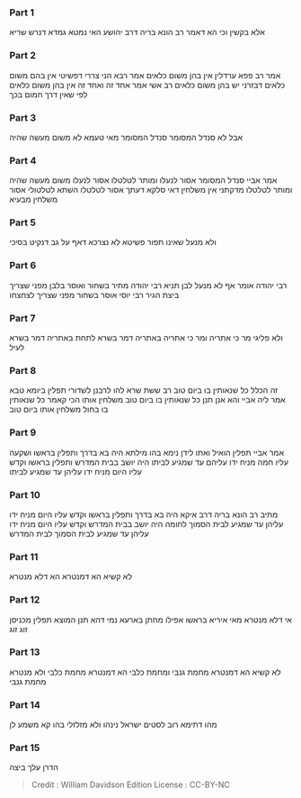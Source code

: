 
### Part 1
אלא בקשין וכי הא דאמר רב הונא בריה דרב יהושע האי נמטא גמדא דנרש שריא 

### Part 2
אמר רב פפא ערדלין אין בהן משום כלאים אמר רבא הני צררי דפשיטי אין בהם משום כלאים דבזרני יש בהן משום כלאים רב אשי אמר אחד זה ואחד זה אין בהן משום כלאים לפי שאין דרך חמום בכך 

### Part 3
אבל לא סנדל המסומר סנדל המסומר מאי טעמא לא משום מעשה שהיה 

### Part 4
אמר אביי סנדל המסומר אסור לנעלו ומותר לטלטלו אסור לנעלו משום מעשה שהיה ומותר לטלטלו מדקתני אין משלחין דאי סלקא דעתך אסור לטלטלו השתא לטלטולי אסור משלחין מבעיא 

### Part 5
ולא מנעל שאינו תפור פשיטא לא נצרכא דאף על גב דנקיט בסיכי 

### Part 6
רבי יהודה אומר אף לא מנעל לבן תניא רבי יהודה מתיר בשחור ואוסר בלבן מפני שצריך ביצת הגיר רבי יוסי אוסר בשחור מפני שצריך לצחצחו 

### Part 7
ולא פליגי מר כי אתריה ומר כי אתריה באתריה דמר בשרא לתחת באתריה דמר בשרא לעיל

### Part 8
זה הכלל כל שנאותין בו ביום טוב רב ששת שרא להו לרבנן לשדורי תפלין ביומא טבא אמר ליה אביי והא אנן תנן כל שנאותין בו ביום טוב משלחין אותו הכי קאמר כל שנאותין בו בחול משלחין אותו ביום טוב 

### Part 9
אמר אביי תפלין הואיל ואתו לידן נימא בהו מילתא היה בא בדרך ותפלין בראשו ושקעה עליו חמה מניח ידו עליהם עד שמגיע לביתו היה יושב בבית המדרש ותפלין בראשו וקדש עליו היום מניח ידו עליהן עד שמגיע לביתו 

### Part 10
מתיב רב הונא בריה דרב איקא היה בא בדרך ותפלין בראשו וקדש עליו היום מניח ידו עליהן עד שמגיע לבית הסמוך לחומה היה יושב בבית המדרש וקדש עליו היום מניח ידו עליהן עד שמגיע לבית הסמוך לבית המדרש 

### Part 11
לא קשיא הא דמנטרא הא דלא מנטרא 

### Part 12
אי דלא מנטרא מאי איריא בראשו אפילו מחתן בארעא נמי דהא תנן המוצא תפלין מכניסן זוג זוג 

### Part 13
לא קשיא הא דמנטרא מחמת גנבי ומחמת כלבי הא דמנטרא מחמת כלבי ולא מנטרא מחמת גנבי 

### Part 14
מהו דתימא רוב לסטים ישראל נינהו ולא מזלזלי בהו קא משמע לן

### Part 15
הדרן עלך ביצה

>Credit : William Davidson Edition
>License : CC-BY-NC